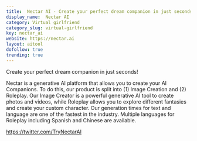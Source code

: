 ```yaml
---
title:  Nectar AI - Create your perfect dream companion in just seconds!
display_name:  Nectar AI
category: Virtual girlfriend
category_slug: virtual-girlfriend
key: nectar_ai
website: https://nectar.ai
layout: aitool
dofollow: true
trending: true
---
```


Create your perfect dream companion in just seconds!

Nectar is a generative AI platform that allows you to create your AI Companions. To do this, our product is split into (1) Image Creation and (2) Roleplay.
Our Image Creator is a powerful generative AI tool to create photos and videos, while Roleplay allows you to explore different fantasies and create your custom character. Our generation times for text and language are one of the fastest in the industry. Multiple languages for Roleplay including Spanish and Chinese are available.


https://twitter.com/TryNectarAI


